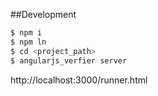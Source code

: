 ##Development

```bash
$ npm i
$ npm ln
$ cd <project_path>
$ angularjs_verfier server
```

http://localhost:3000/runner.html
